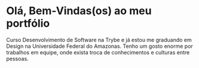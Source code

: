 <h1>Olá, Bem-Vindas(os) ao meu portfólio</h1>

<p>
Curso Desenvolvimento de Software na Trybe e já estou me graduando em Design na Universidade Federal do Amazonas. Tenho um gosto enorme por trabalhos em equipe, onde exista troca de conhecimentos e culturas entre pessoas.
</p>

